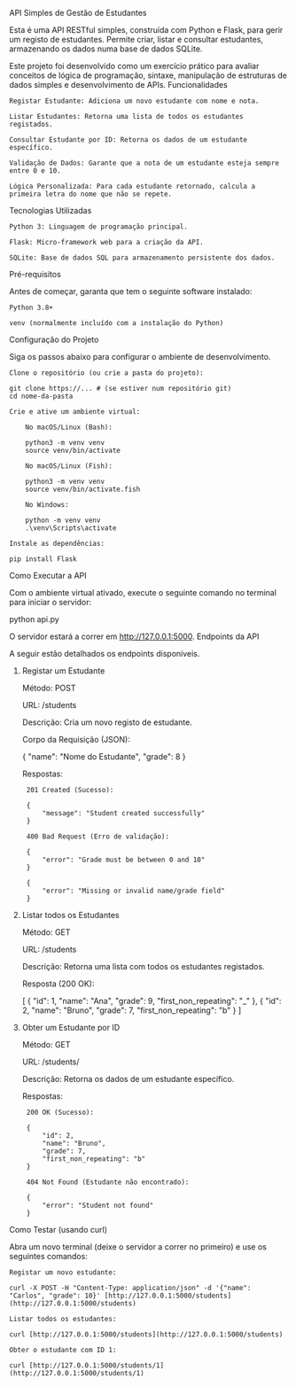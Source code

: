 API Simples de Gestão de Estudantes

Esta é uma API RESTful simples, construída com Python e Flask, para gerir um registo de estudantes. Permite criar, listar e consultar estudantes, armazenando os dados numa base de dados SQLite.

Este projeto foi desenvolvido como um exercício prático para avaliar conceitos de lógica de programação, sintaxe, manipulação de estruturas de dados simples e desenvolvimento de APIs.
Funcionalidades

    Registar Estudante: Adiciona um novo estudante com nome e nota.

    Listar Estudantes: Retorna uma lista de todos os estudantes registados.

    Consultar Estudante por ID: Retorna os dados de um estudante específico.

    Validação de Dados: Garante que a nota de um estudante esteja sempre entre 0 e 10.

    Lógica Personalizada: Para cada estudante retornado, calcula a primeira letra do nome que não se repete.

Tecnologias Utilizadas

    Python 3: Linguagem de programação principal.

    Flask: Micro-framework web para a criação da API.

    SQLite: Base de dados SQL para armazenamento persistente dos dados.

Pré-requisitos

Antes de começar, garanta que tem o seguinte software instalado:

    Python 3.8+

    venv (normalmente incluído com a instalação do Python)

Configuração do Projeto

Siga os passos abaixo para configurar o ambiente de desenvolvimento.

    Clone o repositório (ou crie a pasta do projeto):

    git clone https://... # (se estiver num repositório git)
    cd nome-da-pasta

    Crie e ative um ambiente virtual:

        No macOS/Linux (Bash):

        python3 -m venv venv
        source venv/bin/activate

        No macOS/Linux (Fish):

        python3 -m venv venv
        source venv/bin/activate.fish

        No Windows:

        python -m venv venv
        .\venv\Scripts\activate

    Instale as dependências:

    pip install Flask

Como Executar a API

Com o ambiente virtual ativado, execute o seguinte comando no terminal para iniciar o servidor:

python api.py

O servidor estará a correr em http://127.0.0.1:5000.
Endpoints da API

A seguir estão detalhados os endpoints disponíveis.
1. Registar um Estudante

    Método: POST

    URL: /students

    Descrição: Cria um novo registo de estudante.

    Corpo da Requisição (JSON):

    {
        "name": "Nome do Estudante",
        "grade": 8
    }

    Respostas:

        201 Created (Sucesso):

        {
            "message": "Student created successfully"
        }

        400 Bad Request (Erro de validação):

        {
            "error": "Grade must be between 0 and 10"
        }

        {
            "error": "Missing or invalid name/grade field"
        }

2. Listar todos os Estudantes

    Método: GET

    URL: /students

    Descrição: Retorna uma lista com todos os estudantes registados.

    Resposta (200 OK):

    [
        {
            "id": 1,
            "name": "Ana",
            "grade": 9,
            "first_non_repeating": "_"
        },
        {
            "id": 2,
            "name": "Bruno",
            "grade": 7,
            "first_non_repeating": "b"
        }
    ]

3. Obter um Estudante por ID

    Método: GET

    URL: /students/<id>

    Descrição: Retorna os dados de um estudante específico.

    Respostas:

        200 OK (Sucesso):

        {
            "id": 2,
            "name": "Bruno",
            "grade": 7,
            "first_non_repeating": "b"
        }

        404 Not Found (Estudante não encontrado):

        {
            "error": "Student not found"
        }

Como Testar (usando curl)

Abra um novo terminal (deixe o servidor a correr no primeiro) e use os seguintes comandos:

    Registar um novo estudante:

    curl -X POST -H "Content-Type: application/json" -d '{"name": "Carlos", "grade": 10}' [http://127.0.0.1:5000/students](http://127.0.0.1:5000/students)

    Listar todos os estudantes:

    curl [http://127.0.0.1:5000/students](http://127.0.0.1:5000/students)

    Obter o estudante com ID 1:

    curl [http://127.0.0.1:5000/students/1](http://127.0.0.1:5000/students/1)

